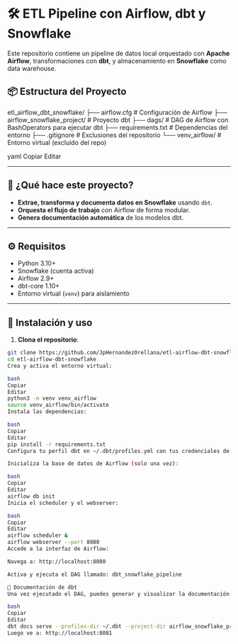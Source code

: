 # 🛠️ ETL Pipeline con Airflow, dbt y Snowflake

Este repositorio contiene un pipeline de datos local orquestado con **Apache Airflow**, transformaciones con **dbt**, y almacenamiento en **Snowflake** como data warehouse.

## 📦 Estructura del Proyecto

etl_airflow_dbt_snowflake/
├── airflow.cfg # Configuración de Airflow
├── airflow_snowflake_project/ # Proyecto dbt
├── dags/ # DAG de Airflow con BashOperators para ejecutar dbt
├── requirements.txt # Dependencias del entorno
├── .gitignore # Exclusiones del repositorio
└── venv_airflow/ # Entorno virtual (excluido del repo)

yaml
Copiar
Editar

---

## 🚀 ¿Qué hace este proyecto?

- **Extrae, transforma y documenta datos en Snowflake** usando `dbt`.
- **Orquesta el flujo de trabajo** con Airflow de forma modular.
- **Genera documentación automática** de los modelos dbt.

---

## ⚙️ Requisitos

- Python 3.10+
- Snowflake (cuenta activa)
- Airflow 2.9+
- dbt-core 1.10+
- Entorno virtual (`venv`) para aislamiento

---

## 🧱 Instalación y uso

1. **Clona el repositorio**:

```bash
git clone https://github.com/JpHernandezOrellana/etl-airflow-dbt-snowflake.git
cd etl-airflow-dbt-snowflake
Crea y activa el entorno virtual:

bash
Copiar
Editar
python3 -m venv venv_airflow
source venv_airflow/bin/activate
Instala las dependencias:

bash
Copiar
Editar
pip install -r requirements.txt
Configura tu perfil dbt en ~/.dbt/profiles.yml con tus credenciales de Snowflake.

Inicializa la base de datos de Airflow (solo una vez):

bash
Copiar
Editar
airflow db init
Inicia el scheduler y el webserver:

bash
Copiar
Editar
airflow scheduler &
airflow webserver --port 8080
Accede a la interfaz de Airflow:

Navega a: http://localhost:8080

Activa y ejecuta el DAG llamado: dbt_snowflake_pipeline

📘 Documentación de dbt
Una vez ejecutado el DAG, puedes generar y visualizar la documentación de los modelos:

bash
Copiar
Editar
dbt docs serve --profiles-dir ~/.dbt --project-dir airflow_snowflake_project
Luego ve a: http://localhost:8081

